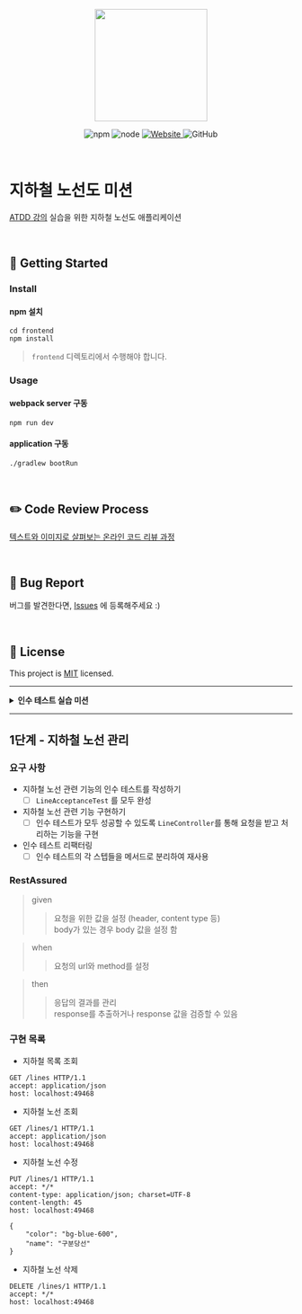 <p align="center">
    <img width="200px;" src="https://raw.githubusercontent.com/woowacourse/atdd-subway-admin-frontend/master/images/main_logo.png"/>
</p>
<p align="center">
  <img alt="npm" src="https://img.shields.io/badge/npm-%3E%3D%205.5.0-blue">
  <img alt="node" src="https://img.shields.io/badge/node-%3E%3D%209.3.0-blue">
  <a href="https://edu.nextstep.camp/c/R89PYi5H" alt="nextstep atdd">
    <img alt="Website" src="https://img.shields.io/website?url=https%3A%2F%2Fedu.nextstep.camp%2Fc%2FR89PYi5H">
  </a>
  <img alt="GitHub" src="https://img.shields.io/github/license/next-step/atdd-subway-admin">
</p>

<br>

# 지하철 노선도 미션
[ATDD 강의](https://edu.nextstep.camp/c/R89PYi5H) 실습을 위한 지하철 노선도 애플리케이션

<br>

## 🚀 Getting Started

### Install
#### npm 설치
```
cd frontend
npm install
```
> `frontend` 디렉토리에서 수행해야 합니다.

### Usage
#### webpack server 구동
```
npm run dev
```
#### application 구동
```
./gradlew bootRun
```
<br>

## ✏️ Code Review Process
[텍스트와 이미지로 살펴보는 온라인 코드 리뷰 과정](https://github.com/next-step/nextstep-docs/tree/master/codereview)

<br>

## 🐞 Bug Report

버그를 발견한다면, [Issues](https://github.com/next-step/atdd-subway-admin/issues) 에 등록해주세요 :)

<br>

## 📝 License

This project is [MIT](https://github.com/next-step/atdd-subway-admin/blob/master/LICENSE.md) licensed.

---

<details>
<summary style="font-Weight: bold; font-siz:25px;">인수 테스트 실습 미션</summary>
<div>

## 기능 구현 
* 지하철 노선 생성 기능의 인수 테스트를 작성하기
  * LineAcceptanceTest의 createLine, createLine2메서드 구현
    
## 주요 기능
* AcceptanceTest 를 상속받아 Port를 Test별 공통적으로 적용
  * ```@LocalServerPort```
    
* DatabaseCleanup 을 setUp을 통해 모든 Entity의 테이블을 Truncate 
* ```@ExceptionHandler``` Annotation으로 예외처리를 핸들러해줌

</div>
</details>

---
## 1단계 - 지하철 노선 관리

### 요구 사항
* 지하철 노선 관련 기능의 인수 테스트를 작성하기
  -[ ] ```LineAcceptanceTest``` 를 모두 완성
  
* 지하철 노선 관련 기능 구현하기
  -[ ] 인수 테스트가 모두 성공할 수 있도록 ```LineController```를 통해 요청을 받고 처리하는 기능을 구현
* 인수 테스트 리팩터링
  -[ ] 인수 테스트의 각 스텝들을 메서드로 분리하여 재사용
  
### RestAssured
> given
>> 요청을 위한 값을 설정 (header, content type 등)<br>
>> body가 있는 경우 body 값을 설정 함

> when
>>요청의 url와 method를 설정
 
>then
>>응답의 결과를 관리<br>
>>response를 추출하거나 response 값을 검증할 수 있음

### 구현 목록
* 지하철 목록 조회
```
GET /lines HTTP/1.1
accept: application/json
host: localhost:49468
```
* 지하철 노선 조회
```
GET /lines/1 HTTP/1.1
accept: application/json
host: localhost:49468
```
* 지하철 노선 수정
```
PUT /lines/1 HTTP/1.1
accept: */*
content-type: application/json; charset=UTF-8
content-length: 45
host: localhost:49468

{
    "color": "bg-blue-600",
    "name": "구분당선"
}
```
* 지하철 노선 삭제
```
DELETE /lines/1 HTTP/1.1
accept: */*
host: localhost:49468
```
